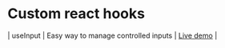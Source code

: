 # Custom react hooks


| useInput | Easy way to manage controlled inputs | [Live demo](https://codesandbox.io/p/sandbox/useinput-j64ln6?file=%2Fsrc%2FApp.js%3A6%2C28) |

